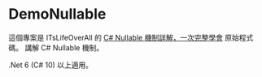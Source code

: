 DemoNullable
==============

這個專案是 ITsLifeOverAll 的 [C# Nullable 機制詳解，一次完整學會](https://youtu.be/ZN0B-FLoxcA) 原始程式碼。
講解 C# Nullable 機制。

.Net 6 (C# 10) 以上適用。
